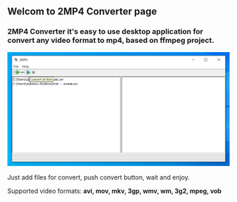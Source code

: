 ## **Welcom to 2MP4 Converter page**

### 2MP4 Converter it's easy to use desktop application for convert any video format to mp4, based on ffmpeg project.

![image info](./img/2MP4.png)

Just add files for convert, push convert button, wait and enjoy.

Supported video formats: **avi, mov, mkv, 3gp, wmv, wm, 3g2, mpeg, vob**

